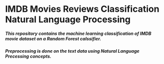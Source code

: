 # IMDB Movies Reviews Classification Natural Language Processing
##### This repository contains the machine learning classification of IMDB movie dataset on a Random Forest calssifier.
##### Preprocessing is done on the text data using Natural Language Precessing concepts.
